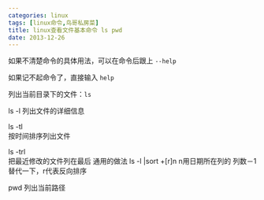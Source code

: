 ```yaml
---
categories: linux
tags: [linux命令,鸟哥私房菜]
title: linux查看文件基本命令 ls pwd
date: 2013-12-26
---
```


如果不清楚命令的具体用法，可以在命令后跟上 `--help`

如果记不起命令了，直接输入 `help`

列出当前目录下的文件：`ls`

ls -l 
列出文件的详细信息

ls -tl   
按时间排序列出文件

ls -trl  
把最近修改的文件列在最后
通用的做法
ls -l |sort +[r]n
n用日期所在列的 列数－1 替代一下，r代表反向排序

pwd 列出当前路径

